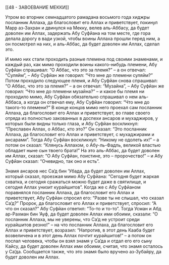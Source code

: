 [[48 - ЗАВОЕВАНИЕ МЕККИ]]

Утром во вторник семнадцатого рамадана восьмого года хиджры посланник Аллаха, да благословит его Аллах и приветствует, покинул Марр аз-Захран и двинулся на Мекку, велев аль-Аббасу, да будет доволен им Аллах, задержать Абу Суфйана на том месте, где гора делала дорогу в вади узкой, чтобы воины Аллаха прошли перед ним, а он посмотрел на них, и аль-Аббас, да будет доволен им Аллах, сделал это.

И мимо них стали проходить разные племена под своими знаменами, и каждый раз, как мимо проходили воины какого-нибудь племени, Абу Суфйан спрашивал: “О Аббас, что это за племя?” – а он отвечал: “Суляйм”, – Абу Суфйан же говорил: “Что мне до племени суляйм?” Потом проходило следующее племя, и Абу Суфйан снова спрашивал: “О Аббас, что это за племя?” – а он отвечал: “Музайна”, – Абу Суфйан же говорил: “Что мне до племени музайна?” – и какое бы племя ни проходило мимо, Абу Суфйан обязательно спрашивал о нем аль-Аббаса, а когда он отвечал ему, Абу Суфйан говорил: “Что мне до такого-то племени?” В конце концов мимо него проехал сам посланник Аллаха, да благословит его Аллах и приветствует, во главе своего отряда из полностью закованных в доспехи ансаров и мухаджиров, у которых были видны только глаза, и Абу Суфйан воскликнул: “Преславен Аллах, о Аббас, кто это?” Он сказал: “Это посланник Аллаха, да благословит его Аллах и приветствует, с мухаджирами и ансарами”. Тогда Абу Суфйан воскликнул: “Никому не одолеть их!” – а потом он сказал: “Клянусь Аллахом, о Абу-ль-Фадль, великой властью обладает ныне сын твоего брата!” На это аль-Аббас, да будет доволен им Аллах, сказал: “О Абу Суфйан, поистине, это – пророчество!” – и Абу Суфйан сказал: “Очевидно, так оно и есть”.

Знамя ансаров нес Са‘д бин ‘Убада, да будет доволен им Аллах, который сказал, проезжая мимо Абу Суфйана: “Сегодня будет жаркая схватка, и сегодня сражаться можно будет даже в святилище, и сегодня Аллах унизит курайшитов”. Когда же с Абу Суфйаном поравнялся посланник Аллаха, да благословит его Аллах и приветствует, Абу Суфйан спросил его: “Разве ты не слышал, что сказал Са‘д?” Пророк, да благословит его Аллах и приветствует, спросил: “А что он сказал?” Абу Суфйан ответил: “То-то и то-то”. Тогда Усман и Абд ар-Рахман бин ‘Ауф, да будет доволен Аллах ими обоими, сказали: “О посланник Аллаха, мы не уверены, что Са‘д не устроит среди курайшитов резню!” – на что посланник Аллаха, да благословит его Аллах и приветствует, возразил: “Напротив, в этот день Кааба будет возвеличена и в этот день Аллах почтит курайшитов!” – а потом он послал человека, чтобы он взял знамя у Са‘да и отдал его его сыну Кайсу, да будет доволен Аллах ими обоими, считая, что знамя осталось у Са‘да. Сообщается также, что это знамя было вручено аз-Зубайру, да будет доволен им Аллах.

